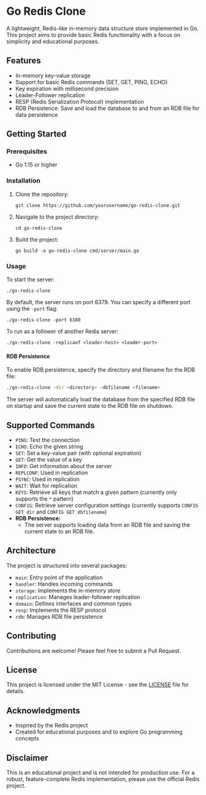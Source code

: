 # Go Redis Clone

A lightweight, Redis-like in-memory data structure store implemented in Go. This project aims to provide basic Redis functionality with a focus on simplicity and educational purposes.

## Features

- In-memory key-value storage
- Support for basic Redis commands (SET, GET, PING, ECHO)
- Key expiration with millisecond precision
- Leader-Follower replication
- RESP (Redis Serialization Protocol) implementation
- RDB Persistence: Save and load the database to and from an RDB file for data persistence

## Getting Started

### Prerequisites

- Go 1.15 or higher

### Installation

1. Clone the repository:
   ```
   git clone https://github.com/yourusername/go-redis-clone.git
   ```
2. Navigate to the project directory:
   ```
   cd go-redis-clone
   ```
3. Build the project:
   ```
   go build -o go-redis-clone cmd/server/main.go
   ```

### Usage

To start the server:

```
./go-redis-clone
```

By default, the server runs on port 6379. You can specify a different port using the `-port` flag:

```
./go-redis-clone -port 6380
```

To run as a follower of another Redis server:

```
./go-redis-clone -replicaof <leader-host> <leader-port>
```

#### RDB Persistence

To enable RDB persistence, specify the directory and filename for the RDB file:
```bash
./go-redis-clone -dir <directory> -dbfilename <filename>
```
The server will automatically load the database from the specified RDB file on startup and save the current state to the RDB file on shutdown.


## Supported Commands

- `PING`: Test the connection
- `ECHO`: Echo the given string
- `SET`: Set a key-value pair (with optional expiration)
- `GET`: Get the value of a key
- `INFO`: Get information about the server
- `REPLCONF`: Used in replication
- `PSYNC`: Used in replication
- `WAIT`: Wait for replication
- `KEYS`: Retrieve all keys that match a given pattern (currently only supports the `*` pattern)
- `CONFIG`: Retrieve server configuration settings (currently supports `CONFIG GET dir` and `CONFIG GET dbfilename`)
- **RDB Persistence:**
   - The server supports loading data from an RDB file and saving the current state to an RDB file.

## Architecture

The project is structured into several packages:

- `main`: Entry point of the application
- `handler`: Handles incoming commands
- `storage`: Implements the in-memory store
- `replication`: Manages leader-follower replication
- `domain`: Defines interfaces and common types
- `resp`: Implements the RESP protocol
- `rdb`: Manages RDB file persistence


## Contributing

Contributions are welcome! Please feel free to submit a Pull Request.

## License

This project is licensed under the MIT License - see the [LICENSE](LICENSE) file for details.

## Acknowledgments

- Inspired by the Redis project
- Created for educational purposes and to explore Go programming concepts

## Disclaimer

This is an educational project and is not intended for production use. For a robust, feature-complete Redis implementation, please use the official Redis project.
